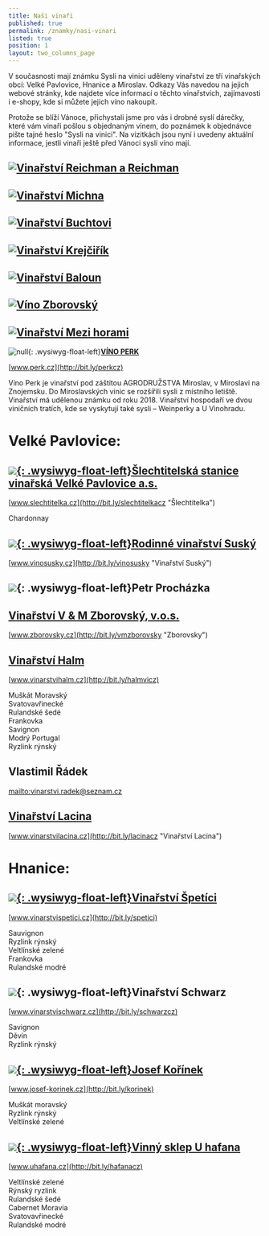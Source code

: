 ```yaml
---
title: Naši vinaři
published: true
permalink: /znamky/nasi-vinari
listed: true
position: 1
layout: two_columns_page
---
```

V současnosti mají známku Sysli na vinici uděleny vinařství ze tří vinařských obcí: Velké
Pavlovice, Hnanice a Miroslav. Odkazy Vás navedou na jejich webové stránky, kde
najdete více informací o těchto vinařstvích, zajímavosti i e-shopy, kde si můžete
jejich víno nakoupit.

Protože se blíží Vánoce, přichystali jsme pro vás i drobné syslí dárečky, které vám vinaři pošlou s objednaným vínem, do poznámek k objednávce pište tajné heslo "Sysli na vinici". Na vizitkách jsou nyní i uvedeny aktuální informace, jestli vinaři ještě před Vánoci syslí víno mají.

## [![Vinařství Reichman a Reichman](/media/kartička_reichman.jpg "Vinařství Reichman a Reichman")](http://bit.ly/naturalfactorscz "Vinařství Reichman")

## [![Vinařství Michna](/media/kartička_michna.jpg "Vinařství Michna")](http://bit.ly/michnacz "Vinařství Michna")

## [![Vinařství Buchtovi](/media/kartička_buchtovi.jpg "Vinařství Buchtovi")](http://bit.ly/buchtovicz "Vinařství Buchtovi")

## [![Vinařství Krejčiřík](/media/kartička_krejčiřík.jpg "Vinařství Krejčiřík")](http://bit.ly/krejcirik "Vinařství Krejčiřík")

## [![Vinařství Baloun](/media/kartička_baloun.jpg "Vinařství Baloun")](http://bit.ly/baloun "Vinařství Baloun")

## [![Víno Zborovský](/media/kartička_vinozborovsky.jpg "Víno Zborovský")](http://bit.ly/zborovsky "Víno Zborovský")

## [![Vinařství Mezi horami](/media/kartička_mezihorami.jpg "Vinařství Mezi horami")](http://bit.ly/mezihoramicz)


<div class="clearfix"></div>

![null](/media/img_0917_m.jpg){: .wysiwyg-float-left}[**VÍNO PERK**](http://bit.ly/perkcz)

[www.perk.cz](http://bit.ly/perkcz)

Víno Perk je vinařství pod záštitou AGRODRUŽSTVA Miroslav, v Miroslavi na Znojemsku. Do Miroslavských vinic se rozšířili sysli z místního letiště. Vinařství má udělenou známku od roku 2018. Vinařství hospodaří ve dvou viničních tratích, kde se vyskytují také sysli – Weinperky a U Vinohradu. 

<div class="clearfix"></div>

# Velké Pavlovice:

## [![](/media/IMG_2970_slechtitelka.jpg){: .wysiwyg-float-left}**Šlechtitelská stanice vinařská Velké Pavlovice a.s.**](http://bit.ly/slechtitelkacz "Šlechtitelka")

[www.slechtitelka.cz](http://bit.ly/slechtitelkacz "Šlechtitelka")

Chardonnay


<div class="clearfix"></div>

## [![](/media/IMG_2986.jpg){: .wysiwyg-float-left}**Rodinné vinařství Suský**](http://bit.ly/vinosusky "Vinařství Suský")

[www.vinosusky.cz](http://bit.ly/vinosusky "Vinařství Suský")

<div class="clearfix"></div>

## ![](/media/IMG_3020.jpg){: .wysiwyg-float-left}**Petr Procházka**

<div class="clearfix"></div>

## [**Vinařství V & M Zborovský, v.o.s.**](http://bit.ly/vmzborovsky "Zborovsky")

[www.zborovsky.cz](http://bit.ly/vmzborovsky "Zborovsky")

<div class="clearfix"></div>

## [**Vinařství Halm**](http://www.vinarstvihalm.cz)

[www.vinarstvihalm.cz](http://bit.ly/halmvicz)

Muškát Moravský\
Svatovavřinecké\
Rulandské šedé\
Frankovka\
Savignon\
Modrý Portugal\
Ryzlink rýnský

<div class="clearfix"></div>

## **Vlastimil Řádek**

<mailto:vinarstvi.radek@seznam.cz>

<div class="clearfix"></div>

## [**Vinařství Lacina**](http://www.vinarstvilacina.cz "Vinařství Lacina")

[www.vinarstvilacina.cz](http://bit.ly/lacinacz "Vinařství Lacina")

<div class="clearfix"></div>

# Hnanice:

## [![](/media/IMG_6105_300.JPG){: .wysiwyg-float-left}**Vinařství Špetíci**](http://www.vinarstvispetici.cz)

[www.vinarstvispetici.cz](http://bit.ly/spetici)

Sauvignon\
Ryzlink rýnský\
Veltlínské zelené\
Frankovka\
Rulandské modré

<div class="clearfix"></div>

## ![](/media/IMG_6094_b_300.JPG){: .wysiwyg-float-left}**Vinařství Schwarz**

[www.vinarstvischwarz.cz](http://bit.ly/schwarzcz)

Savignon\
Děvín\
Ryzlink rýnský

<div class="clearfix"></div>

## [![](/media/H_Ko__nek_Vinice_To_na_300.JPG){: .wysiwyg-float-left}**Josef Kořínek**](http://www.josef-korinek.cz)

[www.josef-korinek.cz](http://bit.ly/korinek)

Muškát moravský\
Ryzlink rýnský\
Veltlínské zelené

<div class="clearfix"></div>

## [![](/media/U_HAFANA_VINOBRANI_300.jpg){: .wysiwyg-float-left}**Vinný sklep U hafana**](http://www.uhafana.cz)

[www.uhafana.cz](http://bit.ly/hafanacz)

Veltlínské zelené\
Rýnský ryzlink\
Rulandské šedé\
Cabernet Moravia\
Svatovavřinecké\
Rulandské modré
